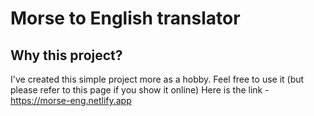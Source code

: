 # Morse to English translator
## Why this project?
I've created this simple project more as a hobby. Feel free to use it (but please refer to this page if you show it online)
Here is the link - https://morse-eng.netlify.app
